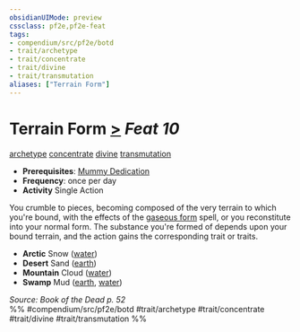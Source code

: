 ```yaml
---
obsidianUIMode: preview
cssclass: pf2e,pf2e-feat
tags:
- compendium/src/pf2e/botd
- trait/archetype
- trait/concentrate
- trait/divine
- trait/transmutation
aliases: ["Terrain Form"]
---
```

# Terrain Form  [>](../../rules/core-rulebook/chapter-9-playing-the-game.md#Actions "Single Action") *Feat 10*  
[archetype](../../rules/traits/archetype.md)  [concentrate](../../rules/traits/concentrate.md)  [divine](../../rules/traits/divine.md)  [transmutation](../../rules/traits/transmutation.md)  

- **Prerequisites**: [Mummy Dedication](mummy-dedication-botd.md)
- **Frequency**: once per day
- **Activity** Single Action

You crumble to pieces, becoming composed of the very terrain to which you're bound, with the effects of the [gaseous form](../spells/gaseous-form.md) spell, or you reconstitute into your normal form. The substance you're formed of depends upon your bound terrain, and the action gains the corresponding trait or traits.

- **Arctic** Snow ([water](../../rules/traits/water.md))
- **Desert** Sand ([earth](../../rules/traits/earth.md))
- **Mountain** Cloud ([water](../../rules/traits/water.md))
- **Swamp** Mud ([earth](../../rules/traits/earth.md), [water](../../rules/traits/water.md))

*Source: Book of the Dead p. 52*  
%% #compendium/src/pf2e/botd #trait/archetype #trait/concentrate #trait/divine #trait/transmutation %%
